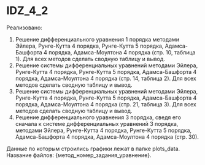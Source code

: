 # IDZ_4_2

Реализовано:
1. Решение дифференциального уравнения 1 порядка методами Эйлера, Рунге-Кутта 4 порядка, Рунге-Кутта 5 порядка, Адамса-Башфорта 4 порядка, Адамса-Моултона 4 порядка (стр. 10, таблица 1). Для всех методов сделать сводную таблицу и вывод.
2. Решение системы дифференциальных уравнений методами Эйлера, Рунге-Кутта 4 порядка, Рунге-Кутта 5 порядка, Адамса-Башфорта 4 порядка, Адамса-Моултона 4 порядка (стр. 14, таблица 2). Для всех методов сделать сводную таблицу и вывод.
3. Решение системы дифференциальных уравнений методами Эйлера, Рунге-Кутта 4 порядка, Рунге-Кутта 5 порядка, Адамса-Башфорта 4 порядка, Адамса-Моултона 4 порядка (стр. 21, таблица 3). Для всех методов сделать сводную таблицу и вывод.
4. Решение дифференциального уравнения 3 порядка, сведя его сначала к системе дифференциальных уравнений 3 порядка, методами Эйлера, Рунге-Кутта 4 порядка, Рунге-Кутта 5 порядка, Адамса-Башфорта 4 порядка, Адамса-Моултона 4 порядка (стр. 30).


Данные по которым строились графики лежат в папке plots_data.
Название файлов: {метод_номер_задания_уравнение}.
